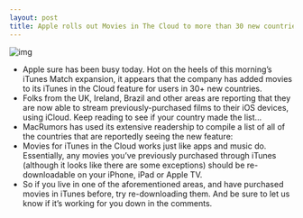 ```yaml
---
layout: post
title: Apple rolls out Movies in The Cloud to more than 30 new countries
---
```

![img](http://media.idownloadblog.com/wp-content/uploads/2012/07/1080p-e1375958913890.jpeg)
* Apple sure has been busy today. Hot on the heels of this morning’s iTunes Match expansion, it appears that the company has added movies to its iTunes in the Cloud feature for users in 30+ new countries.
* Folks from the UK, Ireland, Brazil and other areas are reporting that they are now able to stream previously-purchased films to their iOS devices, using iCloud. Keep reading to see if your country made the list…
* MacRumors has used its extensive readership to compile a list of all of the countries that are reportedly seeing the new feature:
* Movies for iTunes in the Cloud works just like apps and music do. Essentially, any movies you’ve previously purchased through iTunes (although it looks like there are some exceptions) should be re-downloadable on your iPhone, iPad or Apple TV.
* So if you live in one of the aforementioned areas, and have purchased movies in iTunes before, try re-downloading them. And be sure to let us know if it’s working for you down in the comments.

